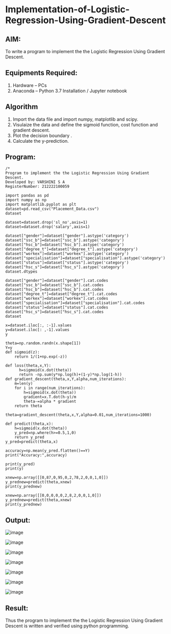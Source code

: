 # Implementation-of-Logistic-Regression-Using-Gradient-Descent

## AIM:
To write a program to implement the the Logistic Regression Using Gradient Descent.

## Equipments Required:
1. Hardware – PCs
2. Anaconda – Python 3.7 Installation / Jupyter notebook

## Algorithm
1. Import the data file and import numpy, matplotlib and scipy.
2. Visulaize the data and define the sigmoid function, cost function and gradient descent.
3. Plot the decision boundary .
4. Calculate the y-prediction.

## Program:
```
/*
Program to implement the the Logistic Regression Using Gradient Descent.
Developed by: VARSHINI S A
RegisterNumber: 212222100059

import pandas as pd
import numpy as np
import matplotlib.pyplot as plt
dataset=pd.read_csv("Placement_Data.csv")
dataset

dataset=dataset.drop('sl_no',axis=1)
dataset=dataset.drop('salary',axis=1)

dataset["gender"]=dataset["gender"].astype('category')
dataset["ssc_b"]=dataset["ssc_b"].astype('category')
dataset["hsc_b"]=dataset["hsc_b"].astype('category')
dataset["degree_t"]=dataset["degree_t"].astype('category')
dataset["workex"]=dataset["workex"].astype('category')
dataset["specialisation"]=dataset["specialisation"].astype('category')
dataset["status"]=dataset["status"].astype('category')
dataset["hsc_s"]=dataset["hsc_s"].astype('category')
dataset.dtypes

dataset["gender"]=dataset["gender"].cat.codes
dataset["ssc_b"]=dataset["ssc_b"].cat.codes
dataset["hsc_b"]=dataset["hsc_b"].cat.codes
dataset["degree_t"]=dataset["degree_t"].cat.codes
dataset["workex"]=dataset["workex"].cat.codes
dataset["specialisation"]=dataset["specialisation"].cat.codes
dataset["status"]=dataset["status"].cat.codes
dataset["hsc_s"]=dataset["hsc_s"].cat.codes
dataset

x=dataset.iloc[:, :-1].values
y=dataset.iloc[: ,-1].values
y

theta=np.random.randn(x.shape[1])
Y=y
def sigmoid(z):
    return 1/(1+np.exp(-z))

def loss(theta,x,Y):
      h=sigmoid(x.dot(theta))
      return -np.sum(y*np.log(h)+(1-y)*np.log(1-h))
def gradient_descent(theta,x,Y,alpha,num_iterations):
    m=len(y)
    for i in range(num_iterations):
        h=sigmoid(x.dot(theta))
        gradient=x.T.dot(h-y)/m
        theta-=alpha * gradient
    return theta

theta=gradient_descent(theta,x,Y,alpha=0.01,num_iterations=1000)

def predict(theta,x):
    h=sigmoid(x.dot(theta))
    y_pred=np.where(h>=0.5,1,0)
    return y_pred
y_pred=predict(theta,x)

accuracy=np.mean(y_pred.flatten()==Y)
print("Accuracy:",accuracy)

print(y_pred)
print(y)

xnew=np.array([[0,87,0,95,0,2,78,2,0,0,1,0]])
y_prednew=predict(theta,xnew)
print(y_prednew)

xnew=np.array([[0,0,0,0,0,2,8,2,0,0,1,0]])
y_prednew=predict(theta,xnew)
print(y_prednew)

```
## Output:

![image](https://github.com/Jaiganesh235/-Implementation-of-Logistic-Regression-Using-Gradient-Descent/assets/118657189/1b517e96-f207-4f2b-8edc-001dbfc8857c)

![image](https://github.com/Jaiganesh235/-Implementation-of-Logistic-Regression-Using-Gradient-Descent/assets/118657189/4c0cc6a1-a37b-4074-9e3f-f340fddd8bee)

![image](https://github.com/Jaiganesh235/-Implementation-of-Logistic-Regression-Using-Gradient-Descent/assets/118657189/dc5a7fcb-ba8e-4add-9f04-e65805f22310)

![image](https://github.com/Jaiganesh235/-Implementation-of-Logistic-Regression-Using-Gradient-Descent/assets/118657189/7fa94896-6709-4b35-b582-d36fe86675fe)

![image](https://github.com/Jaiganesh235/-Implementation-of-Logistic-Regression-Using-Gradient-Descent/assets/118657189/aa1fa0db-0cb4-4abb-9b17-fb0cbf8cd850)

![image](https://github.com/Jaiganesh235/-Implementation-of-Logistic-Regression-Using-Gradient-Descent/assets/118657189/a50a483b-5ff7-4bb6-8c15-7c6086f9f382)

![image](https://github.com/Jaiganesh235/-Implementation-of-Logistic-Regression-Using-Gradient-Descent/assets/118657189/3a8e10cb-9a59-40a6-a52e-8005044a0223)



## Result:
Thus the program to implement the the Logistic Regression Using Gradient Descent is written and verified using python programming.
